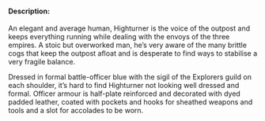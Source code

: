 #### **Description:**
An elegant and average human, Highturner is the voice of the outpost and keeps everything running while dealing with the envoys of the three empires. A stoic but overworked man, he’s very aware of the many brittle cogs that keep the outpost afloat and is desperate to find ways to stabilise a very fragile balance. 

Dressed in formal battle-officer blue with the sigil of the Explorers guild on each shoulder, it’s hard to find Highturner not looking well dressed and formal. Officer armour is half-plate reinforced and decorated with dyed padded leather, coated with pockets and hooks for sheathed weapons and tools and a slot for accolades to be worn.